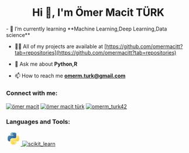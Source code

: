 <h1 align="center">Hi 👋, I'm Ömer Macit TÜRK</h1>
- 🌱 I’m currently learning **Machine Learning,Deep Learning,Data science**

- 👨‍💻 All of my projects are available at [https://github.com/omermacitt?tab=repositories](https://github.com/omermacitt?tab=repositories)

- 💬 Ask me about **Python,R**

- 📫 How to reach me **omerm.turk@gmail.com**

<h3 align="left">Connect with me:</h3>
<p align="left">
<a href="https://linkedin.com/in/ömer macit" target="blank"><img align="center" src="https://raw.githubusercontent.com/rahuldkjain/github-profile-readme-generator/master/src/images/icons/Social/linked-in-alt.svg" alt="ömer macit" height="30" width="40" /></a>
<a href="https://fb.com/ömer macit türk" target="blank"><img align="center" src="https://raw.githubusercontent.com/rahuldkjain/github-profile-readme-generator/master/src/images/icons/Social/facebook.svg" alt="ömer macit türk" height="30" width="40" /></a>
<a href="https://www.hackerrank.com/omerm_turk42" target="blank"><img align="center" src="https://raw.githubusercontent.com/rahuldkjain/github-profile-readme-generator/master/src/images/icons/Social/hackerrank.svg" alt="omerm_turk42" height="30" width="40" /></a>
</p>

<h3 align="left">Languages and Tools:</h3>
<p align="left"> <a href="https://www.python.org" target="_blank"> <img src="https://raw.githubusercontent.com/devicons/devicon/master/icons/python/python-original.svg" alt="python" width="40" height="40"/> </a> <a href="https://scikit-learn.org/" target="_blank"> <img src="https://upload.wikimedia.org/wikipedia/commons/0/05/Scikit_learn_logo_small.svg" alt="scikit_learn" width="40" height="40"/> </a> <a href="https://www.tensorflow.org" target="_blank">  </a> </p>
